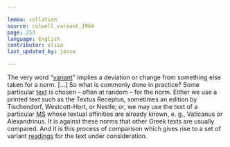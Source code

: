 ```yaml
---

lemma: collation
source: colwell_variant_1964
page: 253
language: English
contributor: elisa
last_updated_by: jesse

---
```


The very word “[variant](variant.html)” implies a deviation or change from something else taken for a norm. […] So what is commonly done in practice? Some particular [text](text.html) is chosen – often at random – for the norm. Either we use a printed text such as the Textus Receptus, sometimes an edition by Tischendorf, Westcott-Hort, or Nestle; or, we may use the text of a particular [MS](manuscript.html) whose textual affinities are already known, e. g., Vaticanus or Alexandrinus. It is against these norms that other Greek texts are usually compared. And it is this process of comparison which gives rise to a set of variant [readings](readingVariant.html) for the text under consideration.
